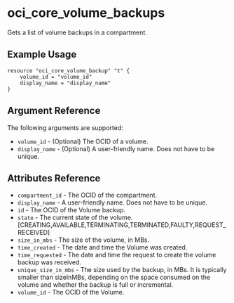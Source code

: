 # oci\_core\_volume\_backups

Gets a list of volume backups in a compartment.

## Example Usage

```
resource "oci_core_volume_backup" "t" {
    volume_id = "volume_id"
    display_name = "display_name"
}
```

## Argument Reference

The following arguments are supported:

* `volume_id` - (Optional) The OCID of a volume.
* `display_name` - (Optional) A user-friendly name. Does not have to be unique.


## Attributes Reference
* `compartment_id` - The OCID of the compartment.
* `display_name` - A user-friendly name. Does not have to be unique.
* `id` - The OCID of the Volume backup.
* `state` - The current state of the volume. [CREATING,AVAILABLE,TERMINATING,TERMINATED,FAULTY,REQUEST_RECEIVED]
* `size_in_mbs` - The size of the volume, in MBs.
* `time_created` - The date and time the Volume was created.
* `time_requested` - The date and time the request to create the volume backup was received.
* `unique_size_in_mbs` - The size used by the backup, in MBs. It is typically smaller than sizeInMBs, depending on the space consumed on the volume and whether the backup is full or incremental.
* `volume_id` - The OCID of the Volume.

